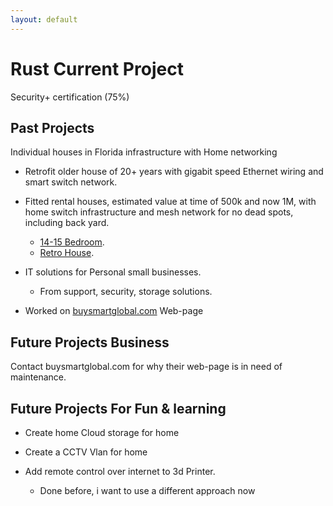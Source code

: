 ```yaml
---
layout: default
---
```




# Rust Current Project

Security+ certification (75%)


## Past Projects

Individual houses in Florida infrastructure with Home networking
  * Retrofit older house of 20+ years with gigabit speed Ethernet wiring and smart switch network.

  * Fitted rental houses, estimated value at time of 500k and now 1M, with home switch infrastructure and mesh network for no dead spots, including back yard.
    *   [14-15 Bedroom](./CentralFloridaFurniture.md).
    *   [Retro House](./RetroHouse.md).

 
 - IT solutions for Personal small businesses.
    -  From support, security, storage solutions.
      
 - Worked on [buysmartglobal.com](./https://buysmartglobal.com/buysmart/) Web-page


## Future Projects Business
 Contact buysmartglobal.com for why their web-page is in need of maintenance.

  
## Future Projects For Fun & learning
- Create home Cloud storage for home
  
- Create a CCTV Vlan for home
  
- Add remote control over internet to 3d Printer.
  - Done before, i want to use a different approach now 


